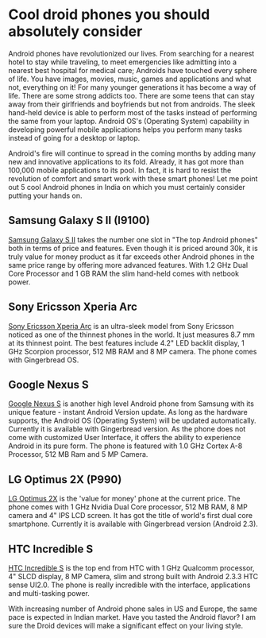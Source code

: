 # Cool droid phones you should absolutely consider

Android phones have revolutionized our lives. From searching for a nearest hotel to stay while traveling, to meet emergencies like admitting into a nearest best hospital for medical care; Androids have touched every sphere of life. You have images, movies, music, games and applications and what not, everything on it! For many younger generations it has become a way of life. There are some strong addicts too. There are some teens that can stay away from their girlfriends and boyfriends but not from androids. The sleek hand-held device is able to perform most of the tasks instead of performing the same from your laptop. Android OS's (Operating System) capability in developing powerful mobile applications helps you perform many tasks instead of going for a desktop or laptop. 

Android's fire will continue to spread in the coming months by adding many new and innovative applications to its fold. Already, it has got more than 100,000 mobile applications to its pool. In fact, it is hard to resist the revolution of comfort and smart work with these smart phones! Let me point out 5 cool Android phones in India on which you must certainly consider putting your hands on.

## Samsung Galaxy S II (I9100)

<a href="http://www.samsung.com/in/consumer/mobile-phone/mobile-phone/smartphone/GT-I9100LKAINU/index.idx?pagetype=prd_detail">Samsung Galaxy S II</a> takes the number one slot in "The top Android phones" both in terms of price and features. Even though it is priced around 30k, it is truly value for money product as it far exceeds other Android phones in the same price range by offering more advanced features. With 1.2 GHz Dual Core Processor and 1 GB RAM the slim hand-held comes with netbook power. 

## Sony Ericsson Xperia Arc

<a href="http://www.sonyericsson.com/cws/corporate/products/phoneportfolio/specification/xperiaarc">Sony Ericsson Xperia Arc</a> is an ultra-sleek model from Sony Ericsson noticed as one of the thinnest phones in the world. It just measures 8.7 mm at its thinnest point. The best features include 4.2" LED backlit display, 1 GHz Scorpion processor, 512 MB RAM and 8 MP camera. The phone comes with Gingerbread OS. 

## Google Nexus S

<a href="http://www.google.com/nexus/">Google Nexus S</a> is another high level Android phone from Samsung with its unique feature - instant Android Version update. As long as the hardware supports, the Android OS (Operating System) will be updated automatically. Currently it is available with Gingerbread version. As the phone does not come with customized User Interface, it offers the ability to experience Android in its pure form. The phone is featured with 1.0 GHz Cortex A-8 Processor, 512 MB Ram and 5 MP Camera. 

## LG Optimus 2X (P990)

<a href="http://www.gsmarena.com/lg_optimus_2x-3598.php">LG Optimus 2X</a> is the 'value for money' phone at the current price. The phone comes with 1 GHz Nvidia Dual Core processor, 512 MB RAM, 8 MP camera and 4" IPS LCD screen. It has got the title of world's first dual core smartphone. Currently it is available with Gingerbread version (Android 2.3).

## HTC Incredible S

<a href="http://www.htc.com/www/smartphones/htc-incredible-s/">HTC Incredible S</a> is the top end from HTC with 1 GHz Qualcomm processor, 4" SLCD display, 8 MP Camera, slim and strong built with Android 2.3.3 HTC sense UI2.0.  The phone is really incredible with the interface, applications and multi-tasking power. 

With increasing number of Android phone sales in US and Europe, the same pace is expected in Indian market. Have you tasted the Android flavor? I am sure the Droid devices will make a significant effect on your living style.
